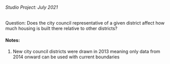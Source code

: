 <h6> Studio Project: July 2021</h6>

Question: Does the city council representative of a given district affect how much housing is built there relative to other districts?

<h4> Notes: </h4>

1. New city council districts were drawn in 2013 meaning only data from 2014 onward can be used with current boundaries
